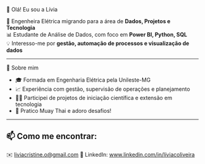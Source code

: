 👋 Olá! Eu sou a Lívia

🎯 Engenheira Elétrica migrando para a área de **Dados, Projetos e Tecnologia**  
📊 Estudante de Análise de Dados, com foco em **Power BI, Python, SQL**  
💡 Interesso-me por **gestão, automação de processos e visualização de dados**

---

🚀 Sobre mim

- 🎓 Formada em Engenharia Elétrica pela Unileste-MG  
- 📈 Experiência com gestão, supervisão de operações e planejamento  
- 👩‍🏫 Participei de projetos de iniciação científica e extensão em tecnologia  
- 🥋 Pratico Muay Thai e adoro desafios!

---

📫 Como me encontrar:
--
✉️ liviacristine.o@gmail.com
🔗 LinkedIn: www.linkedin.com/in/líviacoliveira
